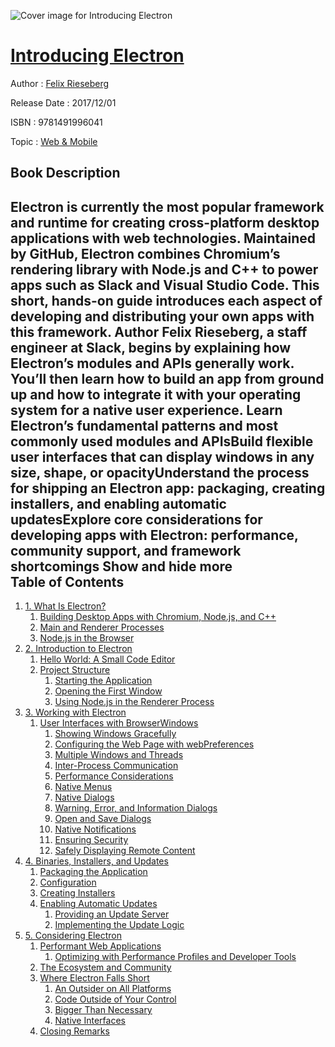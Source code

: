 ![Cover image for Introducing Electron](https://imgdetail.ebookreading.net/cover/cover/web_mobile/EB9781491996041.jpg)

[Introducing Electron](https://ebookreading.net/view/book/Introducing+Electron-EB9781491996041_1.html "Introducing Electron")
====================================================================================================================

Author : [Felix Rieseberg](https://ebookreading.net/search/author/Felix+Rieseberg)

Release Date : 2017/12/01

ISBN : 9781491996041

Topic : [Web & Mobile](https://ebookreading.net/search/category/web-mobile)

Book Description
-----------------

 Electron is currently the most popular framework and runtime for creating cross-platform desktop applications with web technologies. Maintained by GitHub, Electron combines Chromium’s rendering library with Node.js and C++ to power apps such as Slack and Visual Studio Code. This short, hands-on guide introduces each aspect of developing and distributing your own apps with this framework.
Author Felix Rieseberg, a staff engineer at Slack, begins by explaining how Electron’s modules and APIs generally work. You’ll then learn how to build an app from ground up and how to integrate it with your operating system for a native user experience.
Learn Electron’s fundamental patterns and most commonly used modules and APIsBuild flexible user interfaces that can display windows in any size, shape, or opacityUnderstand the process for shipping an Electron app: packaging, creating installers, and enabling automatic updatesExplore core considerations for developing apps with Electron: performance, community support, and framework shortcomings        Show and hide more                
Table of Contents
-----------------

1. [1. What Is Electron?](https://ebookreading.net/view/book/Introducing+Electron-EB9781491996041_4.html#idm140334495817568)
    1. [Building Desktop Apps with Chromium, Node.js, and C++](https://ebookreading.net/view/book/Introducing+Electron-EB9781491996041_4.html#idm140334495802880)
    1. [Main and Renderer Processes](https://ebookreading.net/view/book/Introducing+Electron-EB9781491996041_4.html#idm140334495171264)
    1. [Node.js in the Browser](https://ebookreading.net/view/book/Introducing+Electron-EB9781491996041_4.html#idm140334495178368)
1. [2. Introduction to Electron](https://ebookreading.net/view/book/Introducing+Electron-EB9781491996041_5.html#idm140334495808464)
    1. [Hello World: A Small Code Editor](https://ebookreading.net/view/book/Introducing+Electron-EB9781491996041_5.html#idm140334495709248)
    1. [Project Structure](https://ebookreading.net/view/book/Introducing+Electron-EB9781491996041_5.html#idm140334495698784)
        1. [Starting the Application](https://ebookreading.net/view/book/Introducing+Electron-EB9781491996041_5.html#idm140334492059104)
        1. [Opening the First Window](https://ebookreading.net/view/book/Introducing+Electron-EB9781491996041_5.html#idm140334490929952)
        1. [Using Node.js in the Renderer Process](https://ebookreading.net/view/book/Introducing+Electron-EB9781491996041_5.html#idm140334490929296)
1. [3. Working with Electron](https://ebookreading.net/view/book/Introducing+Electron-EB9781491996041_6.html#idm140334490553488)
    1. [User Interfaces with BrowserWindows](https://ebookreading.net/view/book/Introducing+Electron-EB9781491996041_6.html#idm140334490552448)
        1. [Showing Windows Gracefully](https://ebookreading.net/view/book/Introducing+Electron-EB9781491996041_6.html#idm140334490546688)
        1. [Configuring the Web Page with webPreferences](https://ebookreading.net/view/book/Introducing+Electron-EB9781491996041_6.html#idm140334490281472)
        1. [Multiple Windows and Threads](https://ebookreading.net/view/book/Introducing+Electron-EB9781491996041_6.html#idm140334489809088)
        1. [Inter-Process Communication](https://ebookreading.net/view/book/Introducing+Electron-EB9781491996041_6.html#idm140334489803488)
        1. [Performance Considerations](https://ebookreading.net/view/book/Introducing+Electron-EB9781491996041_6.html#idm140334489579792)
        1. [Native Menus](https://ebookreading.net/view/book/Introducing+Electron-EB9781491996041_6.html#idm140334489745232)
        1. [Native Dialogs](https://ebookreading.net/view/book/Introducing+Electron-EB9781491996041_6.html#idm140334489310048)
        1. [Warning, Error, and Information Dialogs](https://ebookreading.net/view/book/Introducing+Electron-EB9781491996041_6.html#idm140334489304672)
        1. [Open and Save Dialogs](https://ebookreading.net/view/book/Introducing+Electron-EB9781491996041_6.html#idm140334489293488)
        1. [Native Notifications](https://ebookreading.net/view/book/Introducing+Electron-EB9781491996041_6.html#idm140334488977472)
        1. [Ensuring Security](https://ebookreading.net/view/book/Introducing+Electron-EB9781491996041_6.html#ensuring_security)
        1. [Safely Displaying Remote Content](https://ebookreading.net/view/book/Introducing+Electron-EB9781491996041_6.html#safely_displaying_r)
1. [4. Binaries, Installers, and Updates](https://ebookreading.net/view/book/Introducing+Electron-EB9781491996041_7.html#idm140334490551472)
    1. [Packaging the Application](https://ebookreading.net/view/book/Introducing+Electron-EB9781491996041_7.html#idm140334488712992)
    1. [Configuration](https://ebookreading.net/view/book/Introducing+Electron-EB9781491996041_7.html#idm140334488701840)
    1. [Creating Installers](https://ebookreading.net/view/book/Introducing+Electron-EB9781491996041_7.html#idm140334488522592)
    1. [Enabling Automatic Updates](https://ebookreading.net/view/book/Introducing+Electron-EB9781491996041_7.html#idm140334488497472)
        1. [Providing an Update Server](https://ebookreading.net/view/book/Introducing+Electron-EB9781491996041_7.html#idm140334488489424)
        1. [Implementing the Update Logic](https://ebookreading.net/view/book/Introducing+Electron-EB9781491996041_7.html#idm140334488482048)
1. [5. Considering Electron](https://ebookreading.net/view/book/Introducing+Electron-EB9781491996041_8.html#idm140334488363024)
    1. [Performant Web Applications](https://ebookreading.net/view/book/Introducing+Electron-EB9781491996041_8.html#idm140334488358576)
        1. [Optimizing with Performance Profiles and Developer Tools](https://ebookreading.net/view/book/Introducing+Electron-EB9781491996041_8.html#idm140334488349808)
    1. [The Ecosystem and Community](https://ebookreading.net/view/book/Introducing+Electron-EB9781491996041_8.html#idm140334488335744)
    1. [Where Electron Falls Short](https://ebookreading.net/view/book/Introducing+Electron-EB9781491996041_8.html#idm140334488330496)
        1. [An Outsider on All Platforms](https://ebookreading.net/view/book/Introducing+Electron-EB9781491996041_8.html#idm140334488328960)
        1. [Code Outside of Your Control](https://ebookreading.net/view/book/Introducing+Electron-EB9781491996041_8.html#idm140334488325456)
        1. [Bigger Than Necessary](https://ebookreading.net/view/book/Introducing+Electron-EB9781491996041_8.html#idm140334488321232)
        1. [Native Interfaces](https://ebookreading.net/view/book/Introducing+Electron-EB9781491996041_8.html#idm140334488318112)
    1. [Closing Remarks](https://ebookreading.net/view/book/Introducing+Electron-EB9781491996041_8.html#idm140334488309648)

